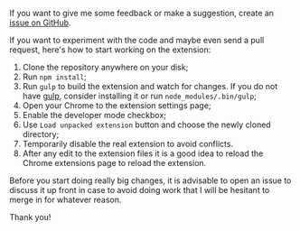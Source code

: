 If you want to give me some feedback or make a suggestion, create an
[issue on GitHub](https://github.com/denis-sokolov/chrome-supergenpass/issues).

If you want to experiment with the code and maybe even send a pull request,
here's how to start working on the extension:

1. Clone the repository anywhere on your disk;
1. Run `npm install`;
1. Run `gulp` to build the extension and watch for changes. If you do not have [gulp](http://gulpjs.com/), consider installing it or run `node_modules/.bin/gulp`;
1. Open your Chrome to the extension settings page;
1. Enable the developer mode checkbox;
1. Use `Load unpacked extension` button and choose the newly cloned directory;
1. Temporarily disable the real extension to avoid conflicts.
1. After any edit to the extension files it is a good idea to reload
the Chrome extensions page to reload the extension.

Before you start doing really big changes,
it is advisable to open an issue to discuss it up front in case to
avoid doing work that I will be hesitant to merge in for whatever reason.

Thank you!

